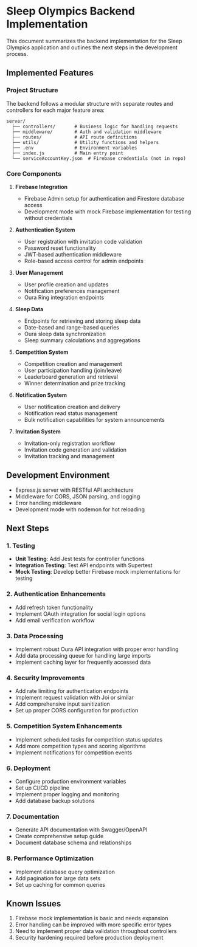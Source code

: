 # Sleep Olympics Backend Implementation

This document summarizes the backend implementation for the Sleep Olympics application and outlines the next steps in the development process.

## Implemented Features

### Project Structure

The backend follows a modular structure with separate routes and controllers for each major feature area:

```
server/
  ├── controllers/       # Business logic for handling requests
  ├── middleware/        # Auth and validation middleware
  ├── routes/            # API route definitions
  ├── utils/             # Utility functions and helpers
  ├── .env               # Environment variables
  ├── index.js           # Main entry point
  └── serviceAccountKey.json  # Firebase credentials (not in repo)
```

### Core Components

1. **Firebase Integration**
   - Firebase Admin setup for authentication and Firestore database access
   - Development mode with mock Firebase implementation for testing without credentials

2. **Authentication System**
   - User registration with invitation code validation
   - Password reset functionality
   - JWT-based authentication middleware
   - Role-based access control for admin endpoints

3. **User Management**
   - User profile creation and updates
   - Notification preferences management
   - Oura Ring integration endpoints

4. **Sleep Data**
   - Endpoints for retrieving and storing sleep data
   - Date-based and range-based queries
   - Oura sleep data synchronization
   - Sleep summary calculations and aggregations

5. **Competition System**
   - Competition creation and management
   - User participation handling (join/leave)
   - Leaderboard generation and retrieval
   - Winner determination and prize tracking

6. **Notification System**
   - User notification creation and delivery
   - Notification read status management
   - Bulk notification capabilities for system announcements

7. **Invitation System**
   - Invitation-only registration workflow
   - Invitation code generation and validation
   - Invitation tracking and management

## Development Environment

- Express.js server with RESTful API architecture
- Middleware for CORS, JSON parsing, and logging
- Error handling middleware
- Development mode with nodemon for hot reloading

## Next Steps

### 1. Testing

- **Unit Testing**: Add Jest tests for controller functions
- **Integration Testing**: Test API endpoints with Supertest
- **Mock Testing**: Develop better Firebase mock implementations for testing

### 2. Authentication Enhancements

- Add refresh token functionality
- Implement OAuth integration for social login options
- Add email verification workflow

### 3. Data Processing

- Implement robust Oura API integration with proper error handling
- Add data processing queue for handling large imports
- Implement caching layer for frequently accessed data

### 4. Security Improvements

- Add rate limiting for authentication endpoints
- Implement request validation with Joi or similar
- Add comprehensive input sanitization
- Set up proper CORS configuration for production

### 5. Competition System Enhancements

- Implement scheduled tasks for competition status updates
- Add more competition types and scoring algorithms
- Implement notifications for competition events

### 6. Deployment

- Configure production environment variables
- Set up CI/CD pipeline
- Implement proper logging and monitoring
- Add database backup solutions

### 7. Documentation

- Generate API documentation with Swagger/OpenAPI
- Create comprehensive setup guide
- Document database schema and relationships

### 8. Performance Optimization

- Implement database query optimization
- Add pagination for large data sets
- Set up caching for common queries

## Known Issues

1. Firebase mock implementation is basic and needs expansion
2. Error handling can be improved with more specific error types
3. Need to implement proper data validation throughout controllers
4. Security hardening required before production deployment